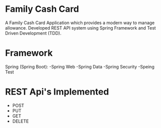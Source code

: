 # Family Cash Card
A Family Cash Card Application which provides a modern way to manage allowance. Developed REST API system using Spring Framework and Test Driven Development (TDD).

# Framework
Spring (Spring Boot):
-Spring Web
-Spring Data
-Spring Security
-Speing Test

# REST Api's Implemented
- POST
- PUT
- GET
- DELETE
